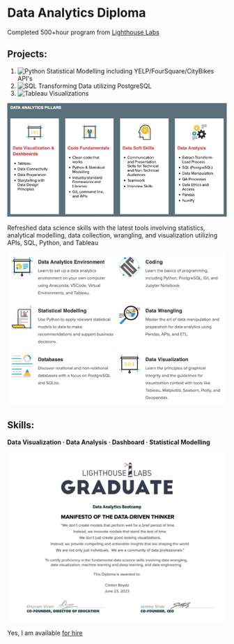 # Data Analytics Diploma

Completed 500+hour program from [Lighthouse Labs](https://www.lighthouselabs.ca/en/data-analytics)

## Projects:
1. ![Python Statistical Modelling](https://github.com/cboyda/LighthouseLabs/tree/main/Project-Python_Statistics) including YELP/FourSquare/CityBikes API's 
2. ![SQL Transforming Data](https://github.com/cboyda/LighthouseLabs/tree/main/Project-SQL) utilizing PostgreSQL
3. ![Tableau Visualizations](https://github.com/cboyda/LighthouseLabs/tree/main/Project-Tableau)

![data pillars](https://github.com/cboyda/LighthouseLabs/blob/main/program_pillars.png)

Refreshed data science skills with the latest tools involving statistics, analytical modelling, data collection, wrangling, and visualization utilizing APIs, SQL, Python, and Tableau

![program_overview](https://github.com/cboyda/LighthouseLabs/blob/main/program_overview.png)

## Skills: 
**Data Visualization · Data Analysis · Dashboard · Statistical Modelling**

![diploma](https://github.com/cboyda/LighthouseLabs/blob/main/program_diploma.jpg)

Yes, I am available [for hire](https://www.linkedin.com/in/clintonboyda/)
